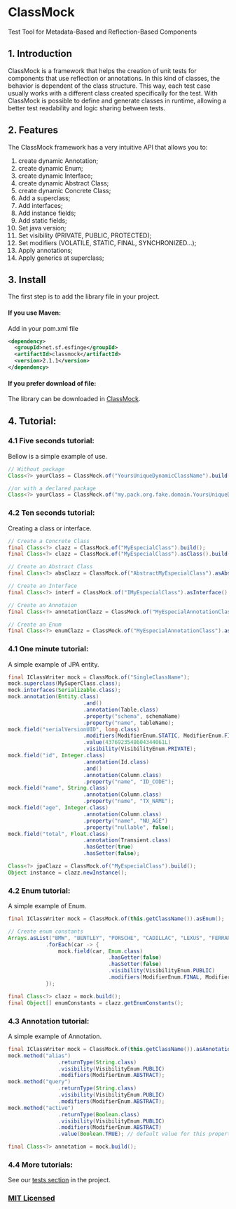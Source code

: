 # ClassMock
Test Tool for Metadata-Based and Reflection-Based Components

## 1.	Introduction
ClassMock is a framework that helps the creation of unit tests for components that use reflection or annotations. In this kind of classes, the behavior is dependent of the class structure. This way, each test case usually works with a different class created specifically for the test. With ClassMock is possible to define and generate classes in runtime, allowing a better test readability and logic sharing between tests.

## 2.	Features
The ClassMock framework has a very intuitive API that allows you to:

01. create dynamic Annotation;
02. create dynamic Enum;
03. create dynamic Interface;
04. create dynamic Abstract Class;
05. create dynamic Concrete Class;
06. Add a superclass;
07. Add interfaces;
08. Add instance fields;
09. Add static fields;
10. Set java version;
11. Set visibility (PRIVATE, PUBLIC, PROTECTED);
12. Set modifiers (VOLATILE, STATIC, FINAL, SYNCHRONIZED...);
13. Apply annotations;
14. Apply generics at superclass; 

## 3.	Install

The first step is to add the library file in your project.

#### If you use Maven:
Add in your pom.xml file
```xml
<dependency>
  <groupId>net.sf.esfinge</groupId>
  <artifactId>classmock</artifactId>
  <version>2.1.1</version>
</dependency>
```
#### If you prefer download of file:
The library can be downloaded in [ClassMock](https://oss.sonatype.org/content/groups/staging/net/sf/esfinge/classmock/2.1.1/).

## 4. Tutorial:

### 4.1 Five seconds tutorial:

Bellow is a simple example of use.

```java
// Without package
Class<?> yourClass = ClassMock.of("YoursUniqueDynamicClassName").build();

//or with a declared package
Class<?> yourClass = ClassMock.of("my.pack.org.fake.domain.YoursUniqueDynamicClassName").build();
```

### 4.2 Ten seconds tutorial:

Creating a class or interface.

```java
// Create a Concrete Class
final Class<?> clazz = ClassMock.of("MyEspecialClass").build();
final Class<?> clazz = ClassMock.of("MyEspecialClass").asClass().build();

// Create an Abstract Class
final Class<?> absClazz = ClassMock.of("AbstractMyEspecialClass").asAbstract().build();

// Create an Interface
final Class<?> interf = ClassMock.of("IMyEspecialClass").asInterface().build();

// Create an Annotaion
final Class<?> annotationClazz = ClassMock.of("MyEspecialAnnotationClass").asAnnotation().build();

// Create an Enum
final Class<?> enumClazz = ClassMock.of("MyEspecialAnnotationClass").asEnum().build();
```

### 4.1 One minute tutorial:

A simple example of JPA entity.

```java
final IClassWriter mock = ClassMock.of("SingleClassName");
mock.superclass(MySuperClass.class);
mock.interfaces(Serializable.class);
mock.annotation(Entity.class)
                        .and()
                        .annotation(Table.class)
                        .property("schema", schemaName)
                        .property("name", tableName);
mock.field("serialVersionUID", long.class)
                        .modifiers(ModifierEnum.STATIC, ModifierEnum.FINAL)
                        .value(4376923548604344061L)
                        .visibility(VisibilityEnum.PRIVATE);
mock.field("id", Integer.class)
                        .annotation(Id.class)
                        .and()
                        .annotation(Column.class)
                        .property("name", "ID_CODE");
mock.field("name", String.class)
                        .annotation(Column.class)
                        .property("name", "TX_NAME");
mock.field("age", Integer.class)
                        .annotation(Column.class)
                        .property("name", "NU_AGE")
                        .property("nullable", false);
mock.field("total", Float.class)
                        .annotation(Transient.class)
                        .hasGetter(true)
                        .hasSetter(false);

Class<?> jpaClazz = ClassMock.of("MyEspecialClass").build();
Object instance = clazz.newInstance();
```

### 4.2 Enum tutorial:

A simple example of Enum.

```java
final IClassWriter mock = ClassMock.of(this.getClassName()).asEnum();

// Create enum constants
Arrays.asList("BMW", "BENTLEY", "PORSCHE", "CADILLAC", "LEXUS", "FERRARI", "MERCEDES", "FORD")
            .forEach(car -> {
                mock.field(car, Enum.class)
                                .hasGetter(false)
                                .hasSetter(false)
                                .visibility(VisibilityEnum.PUBLIC)
                                .modifiers(ModifierEnum.FINAL, ModifierEnum.STATIC, ModifierEnum.ENUM);
            });

final Class<?> clazz = mock.build();
final Object[] enumConstants = clazz.getEnumConstants();
```

### 4.3 Annotation tutorial:

A simple example of Annotation.

```java
final IClassWriter mock = ClassMock.of(this.getClassName()).asAnnotation();
mock.method("alias")
                .returnType(String.class)
                .visibility(VisibilityEnum.PUBLIC)
                .modifiers(ModifierEnum.ABSTRACT);
mock.method("query")
                .returnType(String.class)
                .visibility(VisibilityEnum.PUBLIC)
                .modifiers(ModifierEnum.ABSTRACT);
mock.method("active")
                .returnType(Boolean.class)
                .visibility(VisibilityEnum.PUBLIC)
                .modifiers(ModifierEnum.ABSTRACT)
                .value(Boolean.TRUE); // default value for this property

final Class<?> annotation = mock.build();
```

### 4.4 More tutorials:

See our [tests section](https://github.com/EsfingeFramework/ClassMock/blob/master/ClassMock/src/test/java/net/sf/esfinge/classmock/example/general/TesteClassMock.java) in the project.

### [MIT Licensed](https://github.com/EsfingeFramework/ClassMock/blob/master/LICENSE)